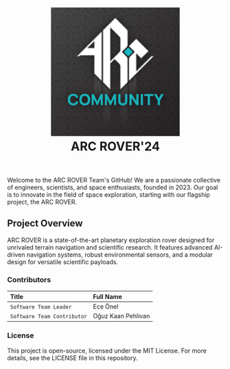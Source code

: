 
<h1 align="center">
  <br>
  <a href=""><img src="https://github.com/ouzzkp/arc-rover/blob/main/arc_logo/170.png" alt="logo" width="300"></a>
  <br>
ARC ROVER'24
  <br>
  <br>
</h1>



Welcome to the ARC ROVER Team's GitHub! We are a passionate collective of engineers, scientists, and space enthusiasts, founded in 2023. Our goal is to innovate in the field of space exploration, starting with our flagship project, the ARC ROVER.



## Project Overview
ARC ROVER is a state-of-the-art planetary exploration rover designed for unrivaled terrain navigation and scientific research. It features advanced AI-driven navigation systems, robust environmental sensors, and a modular design for versatile scientific payloads.

### Contributors

| Title   | Full Name                |
| :-------- | :------------------------- |
| `Software Team Leader` |  Ece Önel |
| `Software Team Contributor` |  Oğuz Kaan Pehlivan |


### License

This project is open-source, licensed under the MIT License. For more details, see the LICENSE file in this repository.

